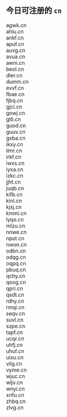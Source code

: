 
## 今日可注册的 `cn`
>
agwk.cn   
ahlu.cn   
ankf.cn   
apuf.cn   
auvg.cn   
avua.cn   
awni.cn   
beol.cn   
dler.cn   
dumm.cn   
evvf.cn   
fbae.cn   
fjbq.cn   
gjci.cn   
gowj.cn   
gtli.cn   
guod.cn   
guuv.cn   
gxba.cn   
ikxy.cn   
ilmr.cn   
irkf.cn   
iwxs.cn   
iyxa.cn   
izkc.cn   
jjht.cn   
juqb.cn   
kifb.cn   
kinl.cn   
kjxj.cn   
kmmi.cn   
lyqo.cn   
mlzu.cn   
nnwe.cn   
nput.cn   
nwon.cn   
odbn.cn   
odqg.cn   
oqpq.cn   
pbuq.cn   
qchy.cn   
qoog.cn   
qpri.cn   
qsdt.cn   
rdhy.cn   
rmqi.cn   
seqv.cn   
suvl.cn   
szpe.cn   
tapf.cn   
ucqr.cn   
uhfj.cn   
uhuf.cn   
uixu.cn   
vilg.cn   
vyme.cn   
wjuc.cn   
wljv.cn   
wnyi.cn   
xnfu.cn   
zhbq.cn   
zlvg.cn   

